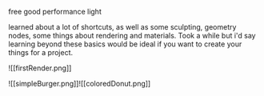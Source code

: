 free
good performance
light

learned about a lot of shortcuts, as well as some sculpting, geometry nodes, some things about rendering and materials. Took a while but i'd say learning beyond these basics would be ideal if you want to create your things for a project.

![[firstRender.png]]

![[simpleBurger.png]]![[coloredDonut.png]]